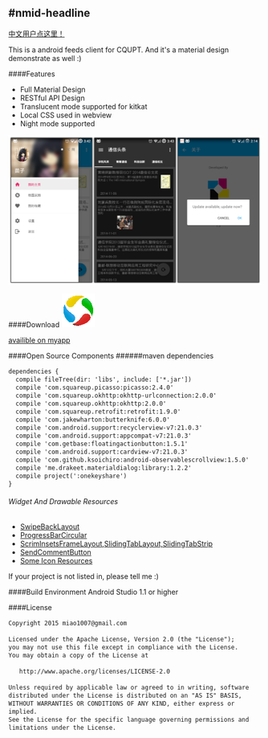 #nmid-headline
--------
[中文用户点这里！](note/readme_chs.md)

This is a android feeds client for CQUPT. And it's a material design demonstrate as well :)


####Features
* Full Material Design
* RESTful API Design
* Translucent mode supported for kitkat
* Local CSS used in webview
* Night mode supported

![screenshot](screenshot/screenshot.png)

####Download
![screenshot](screenshot/lyyb2.png)

[availible on myapp](http://sj.qq.com/myapp/detail.htm?apkName=cn.edu.cqupt.nmid.headline)


####Open Source Components
######maven dependencies

```
dependencies {
  compile fileTree(dir: 'libs', include: ['*.jar'])
  compile 'com.squareup.picasso:picasso:2.4.0'
  compile 'com.squareup.okhttp:okhttp-urlconnection:2.0.0'
  compile 'com.squareup.okhttp:okhttp:2.0.0'
  compile 'com.squareup.retrofit:retrofit:1.9.0'
  compile 'com.jakewharton:butterknife:6.0.0'
  compile 'com.android.support:recyclerview-v7:21.0.3'
  compile 'com.android.support:appcompat-v7:21.0.3'
  compile 'com.getbase:floatingactionbutton:1.5.1'
  compile 'com.android.support:cardview-v7:21.0.3'
  compile 'com.github.ksoichiro:android-observablescrollview:1.5.0'
  compile 'me.drakeet.materialdialog:library:1.2.2'
  compile project(':onekeyshare')
}
```

###### Widget And Drawable Resources

* [SwipeBackLayout](https://github.com/ikew0ng/SwipeBackLayout)
* [ProgressBarCircular](https://github.com/navasmdc/MaterialDesignLibrary)
* [ScrimInsetsFrameLayout,SlidingTabLayout,SlidingTabStrip](https://github.com/google/iosched/blob/master/android/src/main/java/com/google/samples/apps/iosched/ui/widget/ScrimInsetsFrameLayout.java)
* [SendCommentButton](https://github.com/frogermcs/InstaMaterial)
* [Some Icon Resources](https://github.com/xiprox/WaniKani-for-Android)

If your project is not listed in, please tell me :)


####Build Environment
Android Studio 1.1 or higher


####License
```
Copyright 2015 miao1007@gmail.com

Licensed under the Apache License, Version 2.0 (the "License");
you may not use this file except in compliance with the License.
You may obtain a copy of the License at

   http://www.apache.org/licenses/LICENSE-2.0

Unless required by applicable law or agreed to in writing, software
distributed under the License is distributed on an "AS IS" BASIS,
WITHOUT WARRANTIES OR CONDITIONS OF ANY KIND, either express or implied.
See the License for the specific language governing permissions and
limitations under the License.
```
